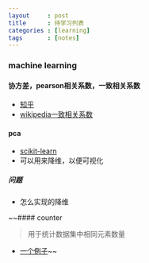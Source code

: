 ```yaml
---
layout     : post
title      : 待学习列表
categories : [learning]
tags       : [notes]
---
```


### machine learning

#### 协方差，pearson相关系数，一致相关系数
- [知乎](https://www.zhihu.com/question/20852004)
- [wikipedia一致相关系数](https://en.wikipedia.org/wiki/Concordance_correlation_coefficient)

#### pca
- [scikit-learn](http://scikit-learn.org/stable/modules/decomposition.html#pca)
- 可以用来降维，以便可视化

##### 问题
- 怎么实现的降维

~~#### counter
>用于统计数据集中相同元素数量
- [一个例子](http://contrib.scikit-learn.org/imbalanced-learn/generated/imblearn.under_sampling.RandomUnderSampler.html#imblearn.under_sampling.RandomUnderSampler)~~
